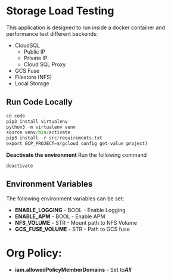 # Storage Load Testing
This application is designed to run inside a docker container and performance test different backends:
- CloudSQL
  - Public IP
  - Private IP
  - Cloud SQL Proxy
- GCS Fuse
- Filestore (NFS)
- Local Storage

## Run Code Locally
```python
cd code
pip3 install virtualenv
python3 -m virtualenv venv
source venv/bin/activate
pip3 install -r src/requirements.txt
export GCP_PROJECT=$(gcloud config get-value project)
```

**Deactivate the environment** 
Run the following command
```
deactivate
```

## Environment Variables ##
The following environment variables can be set:
  - **ENABLE_LOGGING** - BOOL - Enable Logging
  - **ENABLE_APM** - BOOL - Enable APM
  - **NFS_VOLUME** - STR - Mount path to NFS Volume
  - **GCS_FUSE_VOLUME** - STR - Path to GCS fuse
  
# Org Policy:
- **iam.allowedPolicyMemberDomains** - Set to***All***
